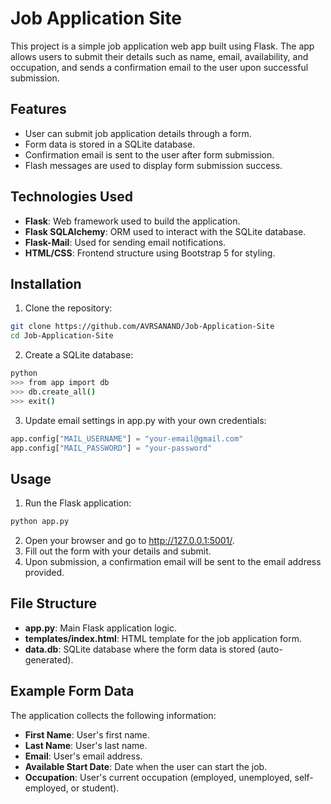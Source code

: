 # Job Application Site

This project is a simple job application web app built using Flask. The app allows users to submit their details such as name, email, availability, and occupation, and sends a confirmation email to the user upon successful submission.

## Features

- User can submit job application details through a form.
- Form data is stored in a SQLite database.
- Confirmation email is sent to the user after form submission.
- Flash messages are used to display form submission success.

## Technologies Used

- **Flask**: Web framework used to build the application.
- **Flask SQLAlchemy**: ORM used to interact with the SQLite database.
- **Flask-Mail**: Used for sending email notifications.
- **HTML/CSS**: Frontend structure using Bootstrap 5 for styling.

## Installation

1. Clone the repository:

```bash
git clone https://github.com/AVRSANAND/Job-Application-Site
cd Job-Application-Site
```

2. Create a SQLite database:
```bash
python
>>> from app import db
>>> db.create_all()
>>> exit()
```

3. Update email settings in app.py with your own credentials:
```python
app.config["MAIL_USERNAME"] = "your-email@gmail.com"
app.config["MAIL_PASSWORD"] = "your-password"
```

## Usage
1. Run the Flask application:
```bash
python app.py
```
2. Open your browser and go to http://127.0.0.1:5001/.
3. Fill out the form with your details and submit.
4. Upon submission, a confirmation email will be sent to the email address provided.


## File Structure
- **app.py**: Main Flask application logic.
- **templates/index.html**: HTML template for the job application form.
- **data.db**: SQLite database where the form data is stored (auto-generated).

## Example Form Data
The application collects the following information:
- **First Name**: User's first name.
- **Last Name**: User's last name.
- **Email**: User's email address.
- **Available Start Date**: Date when the user can start the job.
- **Occupation**: User's current occupation (employed, unemployed, self-employed, or student).
